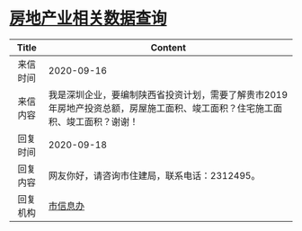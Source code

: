 # [房地产业相关数据查询](http://www.shangluo.gov.cn/zmhd/ldxxxx.jsp?urltype=leadermail.LeaderMailContentUrl&wbtreeid=1112&leadermailid=6462)

| Title |                             Content                              |
|:-----:|------------------------------------------------------------------|
| 来信时间  | 2020-09-16                                                       |
| 来信内容  | 我是深圳企业，要编制陕西省投资计划，需要了解贵市2019年房地产投资总额，房屋施工面积、竣工面积？住宅施工面积、竣工面积？谢谢！ |
| 回复时间  | 2020-09-18                                                       |
| 回复内容  | 网友你好，请咨询市住建局，联系电话：2312495。                                       |
| 回复机构  | [市信息办](../../category/agencies/市信息办.md)                          |